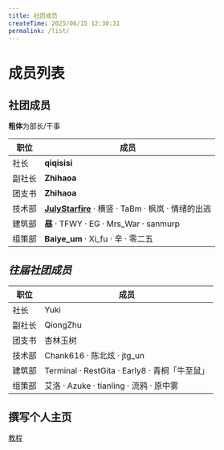 ```yaml
---
title: 社团成员
createTime: 2025/06/15 12:30:31
permalink: /list/
---
```


# 成员列表

## 社团成员
**粗体**为部长/干事

| 职位         | 成员                                                         |
|--------------|--------------------------------------------------------------|
| 社长         | **qiqisisi**                                    |
| 副社长       | **Zhihaoa**                                                  |
| 团支书       | **Zhihaoa**                                                     |
| 技术部       | [**JulyStarfire**](/ncwumc/JulyStarfire) · 横竖 · TaBm · 枫岚 · 情绪的出逃 |
| 建筑部       | **昼** · TFWY · EG · Mrs_War · sanmurp |
| 组策部       | **Baiye_um** · Xi_fu · 辛 · 零二五                         |


## *往届社团成员*
| 职位         | 成员                                                         |
|--------------|--------------------------------------------------------------|
| 社长         | Yuki                                    |
| 副社长       | QiongZhu                                                  |
| 团支书       | 杏林玉树                                                    |
| 技术部       | Chank616 · 陈北炫 · jtg_un |
| 建筑部       | Terminal · RestGita · Early8 · 青桐「牛至鼠」 |
| 组策部       | 艾洛 · Azuke · tianling · 流鸦 · 原中雾                         |


## 撰写个人主页
[教程](/ncwumc/help)